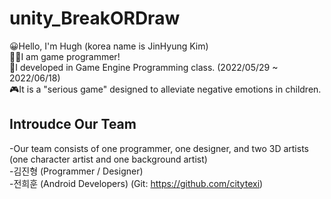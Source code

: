 # unity_BreakORDraw    
😀Hello, I'm Hugh (korea name is JinHyung Kim)  
👨‍💻I am game programmer!  
📅I developed in Game Engine Programming class. (2022/05/29 ~ 2022/06/18)  
🎮It is a "serious game" designed to alleviate negative emotions in children.  

## Introudce Our Team  
-Our team consists of one programmer, one designer, and two 3D artists (one character artist and one background artist)  
-김진형 (Programmer / Designer)  
-전희훈 (Android Developers) (Git: https://github.com/citytexi)  
